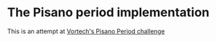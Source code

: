The Pisano period implementation
================================

This is an attempt at [Vortech's Pisano Period challenge](https://github.com/vortechbv/pi-day-2023)
